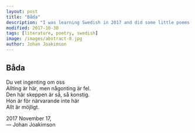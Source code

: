 ```yaml
---
layout: post
title: "Båda"
description: "I was learning Swedish in 2017 and did some little poems to help me train"
modified: 2017-10-30
tags: [literature, poetry, swedish]
image: /images/abstract-8.jpg
author: Johan Joakimson
---
```


## Båda

Du vet ingenting om oss </br>
Allting är här, men någonting är fel. </br>
Den här skeppen är så, så konstig. </br>
Hon är för närvarande inte här </br>
Allt är möjligt. </br>

2017 November 17, </br>
— Johan Joakimson

